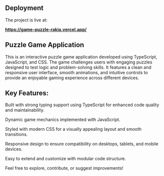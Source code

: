 ## Deployment

The project is live at:

**https://game-puzzle-rakia.vercel.app/**

## Puzzle Game Application

This is an interactive puzzle game application developed using TypeScript, JavaScript, and CSS. The game challenges users with engaging puzzles designed to test logic and problem-solving skills. It features a clean and responsive user interface, smooth animations, and intuitive controls to provide an enjoyable gaming experience across different devices.

## Key Features:

Built with strong typing support using TypeScript for enhanced code quality and maintainability.

Dynamic game mechanics implemented with JavaScript.

Styled with modern CSS for a visually appealing layout and smooth transitions.

Responsive design to ensure compatibility on desktops, tablets, and mobile devices.

Easy to extend and customize with modular code structure.

Feel free to explore, contribute, or suggest improvements!
